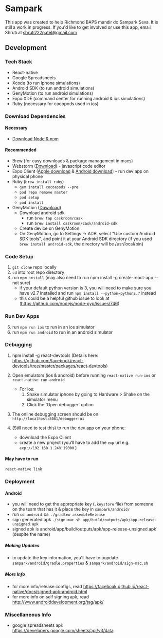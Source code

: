 # Sampark

This app was created to help Richmond BAPS mandir do Sampark Seva. It is still a work in progress. If you'd like to get involved or use this app, email Shruti at shruti222patel@gmail.com


## Development

### Tech Stack
- React-native
- Google Spreadsheets
- Xcode (to run iphone simulations)
- Android SDK (to run android simulations)
- GenyMotion (to run android simulations)
- Expo XDE (command center for running android & ios simulations)
- Ruby (necessary for cocopods used in ios)

### Download Dependencies
#### Necessary
- [Download Node & npm](https://nodejs.org/en/download/)
#### Recommended
- Brew (for easy downloads & package management in macs)
- Webstorm ([Download](https://www.jetbrains.com/webstorm/)) - javascript code editor
- Expo Client ([Apple download](https://itunes.apple.com/us/app/expo-client/id982107779?mt=8) & [Android download](https://play.google.com/store/apps/details?id=host.exp.exponent&hl=en)) - run dev app on physical phone
- Ruby (`brew install ruby`)
    - `gem install cocoapods --pre`
    - `pod repo remove master`
    - `pod setup`
    - `pod install`
- GenyMotion ([Download](https://www.genymotion.com/fun-zone/))
    - Download android sdk
        - run `brew tap caskroom/cask`
        - run `brew install caskroom/cask/android-sdk`
    - Create device on GenyMotion
    - On GenyMotion, go to Settings -> ADB, select "Use custom Android SDK tools", and point it at your Android SDK directory (if you used `brew install android-sdk`, the directory will be /usr/local/bin)


### Code Setup
1. `git clone` repo locally
2. `cd` into root repo directory
3. run `npm install` (may also need to run npm install -g create-react-app -- not sure)
    * if your default python version is 3, you will need to make sure you have v2.7 installed and run `npm install --python=python2.7` instead
    * this could be a helpful github issue to look at (https://github.com/nodejs/node-gyp/issues/746)


### Run Dev Apps
5. run `npm run ios` to run in an ios simulator
6. run `npm run android` to run in an android simulator



### Debugging
1. npm install -g react-devtools (Details here: https://github.com/facebook/react-devtools/tree/master/packages/react-devtools)
2. Open emulators (ios & android) before running `react-native run-ios` or `react-native run-android`
     - For ios:
        1. Shake simulator iphone by going to Hardware > Shake on the simulator menu
        2. Click the 'Open debugger' option
3. The online debugging screen should be on `http://localhost:8081/debugger-ui`

4. (Still need to test this) to run the dev app on your phone:
    - download the Expo Client
    - create a new project (you'll have to add the `exp` url e.g. `exp://192.168.1.248:19000` )



#### May have to run
`react-native link`


### Deployment
#### Android
- you will need to get the appropriate key (`.keystore` file) from someone on the team that has it & place the key in `sampark/android/`
- run `cd android && ./gradlew assembleRelease`
- sign generated apk `./sign-mac.sh app/build/outputs/apk/app-release-unsigned.apk`
- signed apk is android/app/build/outputs/apk/app-release-unsigned.apk` (despite the name)

##### Making Updates
- to update the key information, you'll have to uupdate `sampark/android/gradle.properties` & `sampark/android/sign-mac.sh`

##### More Info
- for more info/release configs, read https://facebook.github.io/react-native/docs/signed-apk-android.html
- for more info on self signing apk, read http://www.androiddevelopment.org/tag/apk/



### Miscellaneous Info
- google spreadsheets api: https://developers.google.com/sheets/api/v3/data
